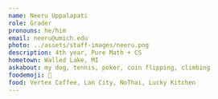 ```yaml
---
name: Neeru Uppalapati
role: Grader
pronouns: he/him
email: neeru@umich.edu
photo: ../assets/staff-images/neeru.png
description: 4th year, Pure Math + CS
hometown: Walled Lake, MI
askabout: my dog, tennis, poker, coin flipping, climbing
foodemoji: 🌮
food: Vertex Coffee, Lan City, NoThai, Lucky Kitchen
---
```

